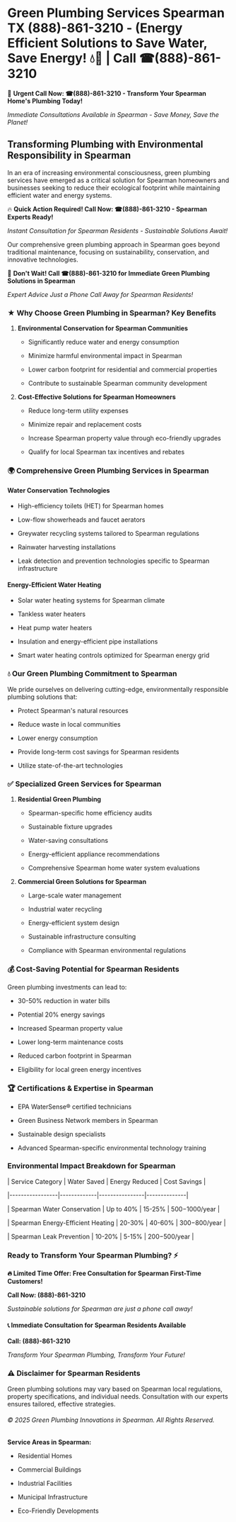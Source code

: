 # Green Plumbing Services Spearman TX (888)-861-3210 - (Energy Efficient Solutions to Save Water, Save Energy! 💧🌿 | Call ☎(888)-861-3210

🚨 **Urgent Call Now: ☎(888)-861-3210 - Transform Your Spearman Home's Plumbing Today!**
*Immediate Consultations Available in Spearman - Save Money, Save the Planet!*

## Transforming Plumbing with Environmental Responsibility in Spearman

In an era of increasing environmental consciousness, green plumbing services have emerged as a critical solution for Spearman homeowners and businesses seeking to reduce their ecological footprint while maintaining efficient water and energy systems. 

🔥 **Quick Action Required! Call Now: ☎(888)-861-3210 - Spearman Experts Ready!**
*Instant Consultation for Spearman Residents - Sustainable Solutions Await!*

Our comprehensive green plumbing approach in Spearman goes beyond traditional maintenance, focusing on sustainability, conservation, and innovative technologies.

🚨 **Don't Wait! Call ☎(888)-861-3210 for Immediate Green Plumbing Solutions in Spearman**
*Expert Advice Just a Phone Call Away for Spearman Residents!*

### ★ Why Choose Green Plumbing in Spearman? Key Benefits

1. **Environmental Conservation for Spearman Communities** 
   - Significantly reduce water and energy consumption
   - Minimize harmful environmental impact in Spearman
   - Lower carbon footprint for residential and commercial properties
   - Contribute to sustainable Spearman community development

2. **Cost-Effective Solutions for Spearman Homeowners** 
   - Reduce long-term utility expenses
   - Minimize repair and replacement costs
   - Increase Spearman property value through eco-friendly upgrades
   - Qualify for local Spearman tax incentives and rebates

### 🌍 Comprehensive Green Plumbing Services in Spearman

#### Water Conservation Technologies
- High-efficiency toilets (HET) for Spearman homes
- Low-flow showerheads and faucet aerators
- Greywater recycling systems tailored to Spearman regulations
- Rainwater harvesting installations
- Leak detection and prevention technologies specific to Spearman infrastructure

#### Energy-Efficient Water Heating
- Solar water heating systems for Spearman climate
- Tankless water heaters
- Heat pump water heaters
- Insulation and energy-efficient pipe installations
- Smart water heating controls optimized for Spearman energy grid

### 💧 Our Green Plumbing Commitment to Spearman

We pride ourselves on delivering cutting-edge, environmentally responsible plumbing solutions that:
- Protect Spearman's natural resources
- Reduce waste in local communities
- Lower energy consumption
- Provide long-term cost savings for Spearman residents
- Utilize state-of-the-art technologies

### ✅ Specialized Green Services for Spearman

1. **Residential Green Plumbing**
   - Spearman-specific home efficiency audits
   - Sustainable fixture upgrades
   - Water-saving consultations
   - Energy-efficient appliance recommendations
   - Comprehensive Spearman home water system evaluations

2. **Commercial Green Solutions for Spearman**
   - Large-scale water management
   - Industrial water recycling
   - Energy-efficient system design
   - Sustainable infrastructure consulting
   - Compliance with Spearman environmental regulations

### 💰 Cost-Saving Potential for Spearman Residents

Green plumbing investments can lead to:
- 30-50% reduction in water bills
- Potential 20% energy savings
- Increased Spearman property value
- Lower long-term maintenance costs
- Reduced carbon footprint in Spearman
- Eligibility for local green energy incentives

### 🏆 Certifications & Expertise in Spearman

- EPA WaterSense® certified technicians
- Green Business Network members in Spearman
- Sustainable design specialists
- Advanced Spearman-specific environmental technology training

### Environmental Impact Breakdown for Spearman

| Service Category | Water Saved | Energy Reduced | Cost Savings |
|-----------------|-------------|----------------|--------------|
| Spearman Water Conservation | Up to 40% | 15-25% | $500-$1000/year |
| Spearman Energy-Efficient Heating | 20-30% | 40-60% | $300-$800/year |
| Spearman Leak Prevention | 10-20% | 5-15% | $200-$500/year |

### Ready to Transform Your Spearman Plumbing? ⚡

**🔥 Limited Time Offer: Free Consultation for Spearman First-Time Customers!**

**Call Now: (888)-861-3210**
*Sustainable solutions for Spearman are just a phone call away!*

#### 📞 Immediate Consultation for Spearman Residents Available

**Call: (888)-861-3210**
*Transform Your Spearman Plumbing, Transform Your Future!*

### ⚠️ Disclaimer for Spearman Residents

Green plumbing solutions may vary based on Spearman local regulations, property specifications, and individual needs. Consultation with our experts ensures tailored, effective strategies.

###### © 2025 Green Plumbing Innovations in Spearman. All Rights Reserved.

**Service Areas in Spearman:** 
- Residential Homes
- Commercial Buildings
- Industrial Facilities
- Municipal Infrastructure
- Eco-Friendly Developments